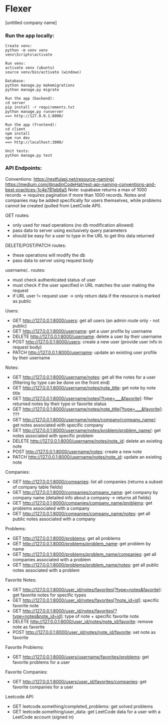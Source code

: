 # Flexer

[untitled company name]

### Run the app locally:

```
Create venv:
python -m venv venv
venv\Scripts\activate

Run venv:
activate venv (ubuntu)
source venv/bin/activate (windows)

Database:
python manage.py makemigrations
python manage.py migrate

Run the app (backend):
cd server
pip install -r requirements.txt
python manage.py runserver
==> http://127.0.0.1:8000/

Run the app (frontend):
cd client
npm install
npm run dev
==> http://localhost:3000/

Unit tests:
python manage.py test
```

### API Endpoints:

Conventions:
https://restfulapi.net/resource-naming/
https://medium.com/@nadinCodeHat/rest-api-naming-conventions-and-best-practices-1c4e781eb6a5
Note: supabase returns a max of 1000 records -> requires pagination if more than 1000 records.
Notes and companies may be added specifically for users themselves, while problems cannot be created (pulled from LeetCode API).

GET routes:

- only used for read operations (no db modification allowed)
- pass data to server using exclusively query parameters
- should be easy for a user to type in the URL to get this data returned

DELETE/POST/PATCH routes:

- these operations will modify the db
- pass data to server using request body

username/.. routes:

- must check authenticated status of user
- must check if the user specified in URL matches the user making the request
- if URL user != request user -> only return data if the resource is marked as public

Users:

- GET http://127.0.0.1:8000/users: get all users (an admin route only - not public)
- GET http://127.0.0.1:8000/username: get a user profile by username
- DELETE http://127.0.0.1:8000/username: delete a user by their username
- POST http://127.0.0.1:8000/users: create a new user (provide user info in request body)
- PATCH http://127.0.0.1:8000/username: update an existing user profile by their username

Notes:

- GET http://127.0.0.1:8000/username/notes: get all the notes for a user (filtering by type can be done on the front end)
- GET http://127.0.0.1:8000/username/notes/note_title: get note by note title
- GET http://127.0.0.1:8000/username/notes[?type=___&favorite]: filter returned notes by their type or favorite status
- GET http://127.0.0.1:8000/username/notes/note_title[?type=___&favorite]: ???
- GET http://127.0.0.1:8000/username/notes/company/company_name/: get notes associated with specific company
- GET http://127.0.0.1:8000/username/notes/problem/problem_name/: get notes associated with specific problem
- DELETE http://127.0.0.1:8000/username/notes/note_id: delete an existing note
- POST http://127.0.0.1:8000/username/notes: create a new note
- PATCH http://127.0.0.1:8000/username/notes/note_id: update an existing note

Companies:

- GET http://127.0.0.1:8000/companies: list all companies (returns a subset of company table fields)
- GET http://127.0.0.1:8000/companies/company_name: get company by company name (detailed info about a company -> returns all fields)
- GET http://127.0.0.1:8000/companies/company_name/problems: get problems associated with a company
- GET http://127.0.0.1:8000/companies/company_name/notes: get all public notes associated with a company

Problems:

- GET http://127.0.0.1:8000/problems: get all problems
- GET http://127.0.0.1:8000/problems/problem_name: get problem by name
- GET http://127.0.0.1:8000/problems/problem_name/companies: get all companies associated with a problem
- GET http://127.0.0.1:8000/problems/problem_name/notes: get all public notes associated with a problem

Favorite Notes:

- GET http://127.0.0.1:8000/user_id/notes/favorites[?type=notes&favorite]: get favorite notes for specific types
- GET http://127.0.0.1:8000/user_id/notes/favorites[?note_id=id]: specific favorite note
- GET http://127.0.0.1:8000/user_id/notes/favorites[?type=notes&note_id=id]: type of note + specific favorite note
- DELETE http://127.0.0.1:8000/user_id/notes/note_id/favorite: remove note as favorite
- POST http://127.0.0.1:8000/user_id/notes/note_id/favorite: set note as favorite

Favorite Problems:

- GET http://127.0.0.1:8000/users/username/favorites/problems: get favorite problems for a user

Favorite Companies:

- GET http://127.0.0.1:8000/users/user_id/favorites/companies: get favorite companies for a user

Leetcode API:

- GET leetcode.something/completed_problems: get solved problems
- GET leetcode.something/user_data: get LeetCode data for a user with a LeetCode account (signed in)
